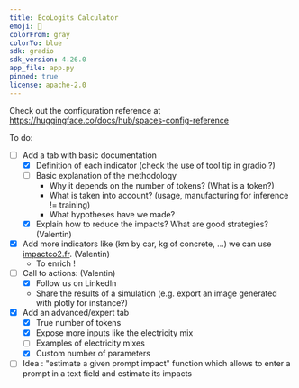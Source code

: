 ```yaml
---
title: EcoLogits Calculator
emoji: 🌱
colorFrom: gray
colorTo: blue
sdk: gradio
sdk_version: 4.26.0
app_file: app.py
pinned: true
license: apache-2.0
---
```


Check out the configuration reference at https://huggingface.co/docs/hub/spaces-config-reference


To do:

- [ ] Add a tab with basic documentation
    - [x] Definition of each indicator (check the use of tool tip in gradio ?)
    - [ ] Basic explanation of the methodology 
        - Why it depends on the number of tokens? (What is a token?)
        - What is taken into account? (usage, manufacturing for inference != training)
        - What hypotheses have we made?
    - [X] Explain how to reduce the impacts? What are good strategies? (Valentin)
- [X] Add more indicators like (km by car, kg of concrete, ...) we can use [impactco2.fr](https://impactco2.fr/). (Valentin)
    - To enrich !
- [ ] Call to actions: (Valentin) 
    - [X] Follow us on LinkedIn
    - Share the results of a simulation (e.g. export an image generated with plotly for instance?)
- [x] Add an advanced/expert tab
    - [x] True number of tokens
    - [x] Expose more inputs like the electricity mix
    - [ ] Examples of electricity mixes
    - [x] Custom number of parameters
- [ ] Idea : "estimate a given prompt impact" function which allows to enter a prompt in a text field and estimate its impacts